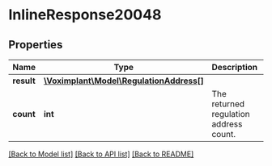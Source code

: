 # InlineResponse20048

## Properties
Name | Type | Description | Notes
------------ | ------------- | ------------- | -------------
**result** | [**\Voximplant\Model\RegulationAddress[]**](RegulationAddress.md) |  | [optional] 
**count** | **int** | The returned regulation address count. | [optional] 

[[Back to Model list]](../README.md#documentation-for-models) [[Back to API list]](../README.md#documentation-for-api-endpoints) [[Back to README]](../README.md)


